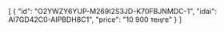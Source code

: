[
  {
    "id": "O2YWZY6YUP-M269I2S3JD-K70FBJNMDC-1",
    "idai": AI7GD42C0-AIPBDH8C1",
    "price": "10 900 теңге"
  }
]